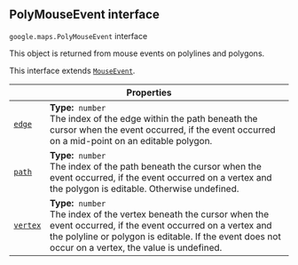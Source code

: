 
<h2 id="PolyMouseEvent">PolyMouseEvent interface</h2>
<p>
<code><span itemprop="path">google.maps</span>.<span itemprop="name">PolyMouseEvent</span></code>
interface
</p>
<p>This object is returned from mouse events on polylines and polygons.</p>
<p>This interface extends
<code><a href="MouseEvent.md">MouseEvent</a></code>.
</p>
<div class="devsite-table-wrapper"><table class="properties responsive" summary="interface PolyMouseEvent - Properties">
<thead>
<tr><th colspan="2">Properties</th>
</tr></thead>
<tbody>
<tr id="PolyMouseEvent.edge">
<td itemprop="property"><code><a class="secret-link" href="#PolyMouseEvent.edge"><span>edge</span></a></code></td>
<td><div><strong>Type:</strong>&nbsp; <code>number</code></div>
<div class="desc">The index of the edge within the path beneath the cursor when the event occurred, if the event occurred on a mid-point on an editable polygon.</div></td>
</tr>
<tr id="PolyMouseEvent.path">
<td itemprop="property"><code><a class="secret-link" href="#PolyMouseEvent.path"><span>path</span></a></code></td>
<td><div><strong>Type:</strong>&nbsp; <code>number</code></div>
<div class="desc">The index of the path beneath the cursor when the event occurred, if the event occurred on a vertex and the polygon is editable. Otherwise undefined.</div></td>
</tr>
<tr id="PolyMouseEvent.vertex">
<td itemprop="property"><code><a class="secret-link" href="#PolyMouseEvent.vertex"><span>vertex</span></a></code></td>
<td><div><strong>Type:</strong>&nbsp; <code>number</code></div>
<div class="desc">The index of the vertex beneath the cursor when the event occurred, if the event occurred on a vertex and the polyline or polygon is editable. If the event does not occur on a vertex, the value is undefined.</div></td>
</tr>
</tbody>
</table></div>
<script src="replace_links.js"></script>
